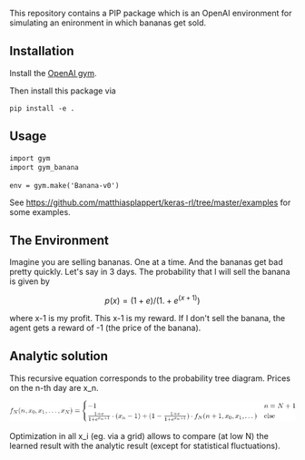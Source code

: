 This repository contains a PIP package which is an OpenAI environment for
simulating an enironment in which bananas get sold.


## Installation

Install the [OpenAI gym](https://gym.openai.com/docs/).

Then install this package via

```
pip install -e .
```

## Usage

```
import gym
import gym_banana

env = gym.make('Banana-v0')
```

See https://github.com/matthiasplappert/keras-rl/tree/master/examples for some
examples.


## The Environment

Imagine you are selling bananas. One at a time. And the bananas get bad pretty
quickly. Let's say in 3 days. The probability that I will sell the banana
is given by

$$p(x) = (1+e)/(1. + e^(x+1))$$

where x-1 is my profit. This x-1 is my reward. If I don't sell the
banana, the agent gets a reward of -1 (the price of the banana).

## Analytic solution

This recursive equation corresponds to the probability tree diagram. 
Prices on the n-th day are x_n.

![plot](./img/eq.png)

Optimization in all x_i (eg. via a grid) allows to compare (at low N) the learned result with the analytic result (except for statistical fluctuations).